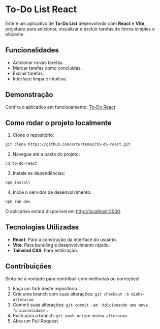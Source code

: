 
# To-Do List React

Este é um aplicativo de **To-Do List** desenvolvido com **React** e **Vite**, projetado para adicionar, visualizar e excluir tarefas de forma simples e eficiente.

## Funcionalidades

- Adicionar novas tarefas.
- Marcar tarefas como concluídas.
- Excluir tarefas.
- Interface limpa e intuitiva.

## Demonstração

Confira o aplicativo em funcionamento: [To-Do React](https://arturtomaz-to-do-react.vercel.app)

## Como rodar o projeto localmente

1. Clone o repositório:

```bash
git clone https://github.com/arturtomaz/to-do-react.git
```

2. Navegue até a pasta do projeto:

```bash
cd to-do-react
```

3. Instale as dependências:

```bash
npm install
```

4. Inicie o servidor de desenvolvimento:

```bash
npm run dev
```

O aplicativo estará disponível em [http://localhost:3000](http://localhost:3000).

## Tecnologias Utilizadas

- **React**: Para a construção da interface do usuário.
- **Vite**: Para bundling e desenvolvimento rápido.
- **Tailwind CSS**: Para estilização.

## Contribuições

Sinta-se à vontade para contribuir com melhorias ou correções!

1. Faça um fork deste repositório.
2. Crie uma branch com suas alterações: `git checkout -b minha-alteracao`.
3. Commit suas alterações: `git commit -am 'Adicionando uma nova funcionalidade'`.
4. Push para a branch: `git push origin minha-alteracao`.
5. Abra um Pull Request.
